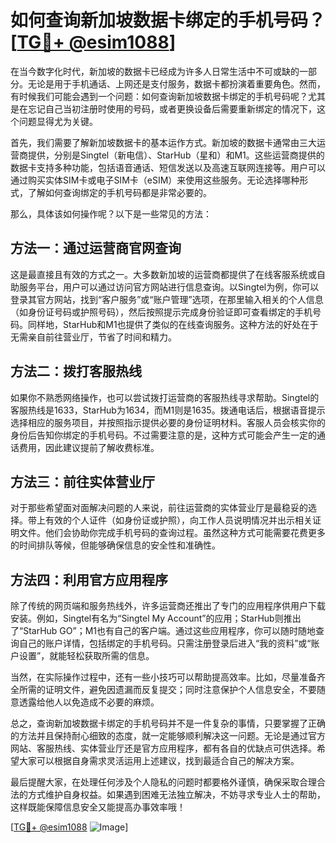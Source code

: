 # 如何查询新加坡数据卡绑定的手机号码？[[TG💪+ @esim1088](https://t.me/s/esim1088)]

在当今数字化时代，新加坡的数据卡已经成为许多人日常生活中不可或缺的一部分。无论是用于手机通话、上网还是支付服务，数据卡都扮演着重要角色。然而，有时候我们可能会遇到一个问题：如何查询新加坡数据卡绑定的手机号码呢？尤其是在忘记自己当初注册时使用的号码，或者更换设备后需要重新绑定的情况下，这个问题显得尤为关键。

首先，我们需要了解新加坡数据卡的基本运作方式。新加坡的数据卡通常由三大运营商提供，分别是Singtel（新电信）、StarHub（星和）和M1。这些运营商提供的数据卡支持多种功能，包括语音通话、短信发送以及高速互联网连接等。用户可以通过购买实体SIM卡或电子SIM卡（eSIM）来使用这些服务。无论选择哪种形式，了解如何查询绑定的手机号码都是非常必要的。

那么，具体该如何操作呢？以下是一些常见的方法：

## 方法一：通过运营商官网查询

这是最直接且有效的方式之一。大多数新加坡的运营商都提供了在线客服系统或自助服务平台，用户可以通过访问官方网站进行信息查询。以Singtel为例，你可以登录其官方网站，找到“客户服务”或“账户管理”选项，在那里输入相关的个人信息（如身份证号码或护照号码），然后按照提示完成身份验证即可查看绑定的手机号码。同样地，StarHub和M1也提供了类似的在线查询服务。这种方法的好处在于无需亲自前往营业厅，节省了时间和精力。

## 方法二：拨打客服热线

如果你不熟悉网络操作，也可以尝试拨打运营商的客服热线寻求帮助。Singtel的客服热线是1633，StarHub为1634，而M1则是1635。拨通电话后，根据语音提示选择相应的服务项目，并按照指示提供必要的身份证明材料。客服人员会核实你的身份后告知你绑定的手机号码。不过需要注意的是，这种方式可能会产生一定的通话费用，因此建议提前了解收费标准。

## 方法三：前往实体营业厅

对于那些希望面对面解决问题的人来说，前往运营商的实体营业厅是最稳妥的选择。带上有效的个人证件（如身份证或护照），向工作人员说明情况并出示相关证明文件。他们会协助你完成手机号码的查询过程。虽然这种方式可能需要花费更多的时间排队等候，但能够确保信息的安全性和准确性。

## 方法四：利用官方应用程序

除了传统的网页端和服务热线外，许多运营商还推出了专门的应用程序供用户下载安装。例如，Singtel有名为“Singtel My Account”的应用；StarHub则推出了“StarHub GO”；M1也有自己的客户端。通过这些应用程序，你可以随时随地查询自己的账户详情，包括绑定的手机号码。只需注册登录后进入“我的资料”或“账户设置”，就能轻松获取所需的信息。

当然，在实际操作过程中，还有一些小技巧可以帮助提高效率。比如，尽量准备齐全所需的证明文件，避免因遗漏而反复提交；同时注意保护个人信息安全，不要随意透露给他人以免造成不必要的麻烦。

总之，查询新加坡数据卡绑定的手机号码并不是一件复杂的事情，只要掌握了正确的方法并且保持耐心细致的态度，就一定能够顺利解决这一问题。无论是通过官方网站、客服热线、实体营业厅还是官方应用程序，都有各自的优缺点可供选择。希望大家可以根据自身需求灵活运用上述建议，找到最适合自己的解决方案。

最后提醒大家，在处理任何涉及个人隐私的问题时都要格外谨慎，确保采取合理合法的方式维护自身权益。如果遇到困难无法独立解决，不妨寻求专业人士的帮助，这样既能保障信息安全又能提高办事效率哦！

[[TG💪+ @esim1088](https://t.me/s/esim1088) ![Image](https://i.postimg.cc/4NQfJmqS/Snipaste-2025-05-13-00-14-12.png)]